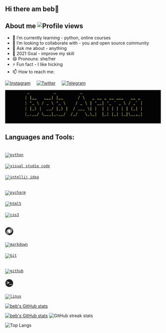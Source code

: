 ## Hi there am beb👋

## About me  ![Profile views](https://gpvc.arturio.dev/beb777)  
- 🌱 I’m currently learning - python, online courses 
- 👯 I’m looking to collaborate with - you and open source community 
- 💬 Ask me about - anything
- 🥅 2021 Goal - improve my skill
- 😄 Pronouns: she/her
- ⚡ Fun fact - I like hicking 
- 📫 How to reach me: 
<p align="left">
<a href="https://www.instagram.com/bebo_isbeb/"><img src="https://github.com/Quadrified/Quadrified/blob/master/assets/social_media_svgs/instagram-round.svg" width="35px" alt="Instagram"></a> &nbsp; &nbsp;
<a href="https://twitter.com/beb_is_beb"><img src="https://github.com/Quadrified/Quadrified/blob/master/assets/social_media_svgs/twitter-round.svg"
width="35px" alt="Twitter"></a> &nbsp; &nbsp;
<a href="https://t.me/armapy"><img src="https://github.com/Quadrified/Quadrified/blob/master/assets/social_media_svgs/telegram-round.svg" width="35px"alt="Telegram"></a> &nbsp; &nbsp;
</p>  

![alt text](/images/pro.png)

## Languages and Tools:

[<code>
<img alt="python" width="26px" src="https://img.icons8.com/color/240/000000/python.png">
</code>](https://www.python.org/)
[<code>
<img alt="visual studio code" width="26px" src="https://img.icons8.com/fluent/240/000000/visual-studio-code-2019.png" />
</code>](https://code.visualstudio.com/)
[<code>
<img alt="intellij idea" width="26px" src="https://img.icons8.com/color/240/000000/intellij-idea.png" />
</code>](https://www.jetbrains.com/idea/)  

[<code>
<img alt="pycharm" width="26px" src="https://img.icons8.com/color/240/000000/pycharm.png" />
</code>](https://www.jetbrains.com/pycharm/)
[<code>
<img alt="html5" width="26px" src="https://img.icons8.com/color/240/000000/html-5.png">
</code>](https://developer.mozilla.org/en-US/docs/Web/HTML)
[<code>
<img alt="css3" width="26px" src="https://img.icons8.com/color/240/000000/css3.png">
</code>](https://developer.mozilla.org/en-US/docs/Web/CSS)  

[<code>
<img alt="json" width="26px" src="https://raw.githubusercontent.com/github/explore/80688e429a7d4ef2fca1e82350fe8e3517d3494d/topics/json/json.png">
</code>](https://www.json.org/json-en.html)
[<code>
<img alt="markdown" width="26px" src="https://img.icons8.com/ios-filled/100/000000/markdown.png">
</code>](https://www.markdownguide.org/)
[<code>
<img alt="Git" width="26px" src="https://img.icons8.com/color/240/000000/git.png">
</code>](https://git-scm.com/)  

[<code>
<img alt="github" width="26px" src="https://img.icons8.com/ios-glyphs/240/000000/github.png">
</code>](https://github.com/)
[<code>
<img alt="terminal" width="26px" src="https://raw.githubusercontent.com/github/explore/80688e429a7d4ef2fca1e82350fe8e3517d3494d/topics/terminal/terminal.png">
</code>](https://docs.microsoft.com/en-us/windows/terminal/)
[<code>
<img alt="linux" width="26px" src="https://img.icons8.com/color/96/000000/linux.png">
</code>](https://www.kernel.org/)






[![beb's GitHub stats](https://github-readme-stats.vercel.app/api?username=beb777)](https://github.com/beb777/github-readme-stats)

[![beb's GitHub stats](https://github-readme-stats.vercel.app/api?username=beb777&show_icons=true&theme=radical)](https://github.com/beb777/github-readme-stats)   ![GitHub streak stats](https://github-readme-streak-stats.herokuapp.com/?user=beb777&theme=radical)  

![Top Langs](https://github-readme-stats.vercel.app/api/top-langs/?username=beb777&theme=radical)


